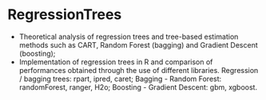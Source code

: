 # RegressionTrees

- Theoretical analysis of regression trees and tree-based estimation methods such as CART, Random Forest (bagging) and Gradient Descent (boosting);
- Implementation of regression trees in R and comparison of performances obtained through the use of different libraries.
Regression / bagging trees: rpart, ipred, caret;
Bagging - Random Forest: randomForest, ranger, H2o;
Boosting - Gradient Descent: gbm, xgboost.
